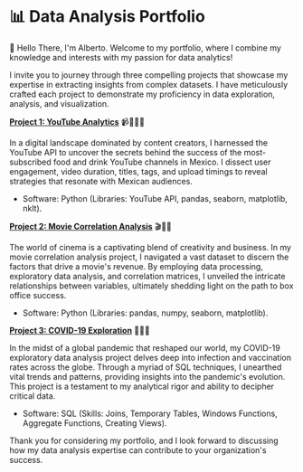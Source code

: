 # 📊 Data Analysis Portfolio
👋 Hello There, I'm Alberto. Welcome to my portfolio, where I combine my knowledge and interests with my passion for data analytics!

I invite you to journey through three compelling projects that showcase my expertise in extracting insights from complex datasets. I have meticulously crafted each project to demonstrate my proficiency in data exploration, analysis, and visualization.

**[Project 1: YouTube Analytics](https://github.com/almartinezga/Data_Analysis_Portfolio/blob/main/Python_YouTube%20API/Project%20overview.md)** 📹🌮🇲🇽

In a digital landscape dominated by content creators, I harnessed the YouTube API to uncover the secrets behind the success of the most-subscribed food and drink YouTube channels in Mexico. I dissect user engagement, video duration, titles, tags, and upload timings to reveal strategies that resonate with Mexican audiences.
- Software: Python (Libraries: YouTube API, pandas, seaborn, matplotlib, nklt).

**[Project 2: Movie Correlation Analysis](https://github.com/almartinezga/Data_Analysis_Portfolio/blob/main/Python_Movies%20Correlation/Project%20overview.md)** 🎬🎥💵

The world of cinema is a captivating blend of creativity and business. In my movie correlation analysis project, I navigated a vast dataset to discern the factors that drive a movie's revenue. By employing data processing, exploratory data analysis, and correlation matrices, I unveiled the intricate relationships between variables, ultimately shedding light on the path to box office success.
- Software: Python (Libraries: pandas, numpy, seaborn, matplotlib).

**[Project 3: COVID-19 Exploration](https://github.com/almartinezga/Data_Analysis_Portfolio/blob/main/SQL_%20COVID-19%20Exploratory%20Data%20Analysis/Project%20overview.md)** 🦠💉😷

In the midst of a global pandemic that reshaped our world, my COVID-19 exploratory data analysis project delves deep into infection and vaccination rates across the globe. Through a myriad of SQL techniques, I unearthed vital trends and patterns, providing insights into the pandemic's evolution. This project is a testament to my analytical rigor and ability to decipher critical data.
- Software: SQL (Skills: Joins, Temporary Tables, Windows Functions, Aggregate Functions, Creating Views).

Thank you for considering my portfolio, and I look forward to discussing how my data analysis expertise can contribute to your organization's success.